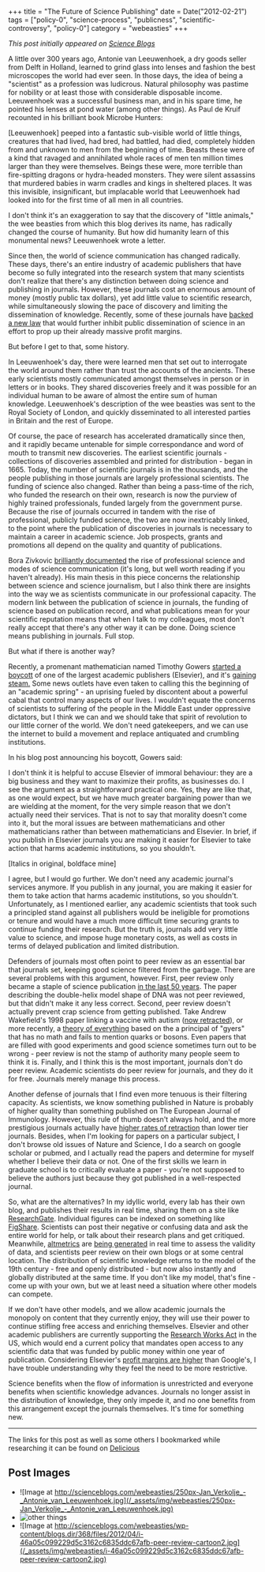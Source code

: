 +++
title = "The Future of Science Publishing"
date = Date("2012-02-21")
tags = ["policy-0", "science-process", "publicness", "scientific-controversy", "policy-0"]
category = "webeasties"
+++

_This post initially appeared on [Science Blogs](http://scienceblogs.com/webeasties)_

A little over 300 years ago, Antonie van Leeuwenhoek, a dry goods seller from Delft in Holland, learned to grind glass into lenses and fashion the best microscopes the world had ever seen. In those days, the idea of being a "scientist" as a profession was ludicrous. Natural philosophy was pastime for nobility or at least those with considerable disposable income. Leeuwenhoek was a successful business man, and in his spare time, he pointed his lenses at pond water (among other things). As Paul de Kruif recounted in his brilliant book Microbe Hunters:

[Leeuwenhoek] peeped into a fantastic sub-visible world of little things, creatures that had lived, had bred, had battled, had died, completely hidden from and unknown to men from the beginning of time. Beasts these were of a kind that ravaged and annihilated whole races of men ten million times larger than they were themselves. Beings these were, more terrible than fire-spitting dragons or hydra-headed monsters. They were silent assassins that murdered babies in warm cradles and kings in sheltered places. It was this invisible, insignificant, but implacable world that Leeuwenhoek had looked into for the first time of all men in all countries.

I don't think it's an exaggeration to say that the discovery of "little animals," the wee beasties from which this blog derives its name, has radically changed the course of humanity. But how did humanity learn of this monumental news? Leeuwenhoek wrote a letter.

Since then, the world of science communication has changed radically. These days, there's an entire industry of academic publishers that have become so fully integrated into the research system that many scientists don't realize that there's any distinction between doing science and publishing in journals. However, these journals cost an enormous amount of money (mostly public tax dollars), yet add little value to scientific research, while simultaneously slowing the pace of discovery and limiting the dissemination of knowledge. Recently, some of these journals have [backed a new law](http://www.guardian.co.uk/science/2012/jan/16/academic-publishers-enemies-science) that would further inhibit public dissemination of science in an effort to prop up their already massive profit margins.

But before I get to that, some history.

In Leeuwenhoek's day, there were learned men that set out to interrogate the world around them rather than trust the accounts of the ancients. These early scientists mostly communicated amongst themselves in person or in letters or in books. They shared discoveries freely and it was possible for an individual human to be aware of almost the entire sum of human knowledge. Leeuwenhoek's description of the wee beasties was sent to the Royal Society of London, and quickly disseminated to all interested parties in Britain and the rest of Europe.

Of course, the pace of research has accelerated dramatically since then, and it rapidly became untenable for simple correspondance and word of mouth to transmit new discoveries. The earliest scientific journals - collections of discoveries assembled and printed for distribution - began in 1665. Today, the number of scientific journals is in the thousands, and the people publishing in those journals are largely professional scientists. The funding of science also changed. Rather than being a pass-time of the rich, who funded the research on their own, research is now the purview of highly trained professionals, funded largely from the government purse. Because the rise of journals occurred in tandem with the rise of professional, publicly funded science, the two are now inextricably linked, to the point where the publication of discoveries in journals is necessary to maintain a career in academic science. Job prospects, grants and promotions all depend on the quality and quantity of publications.

Bora Zivkovic [brilliantly documented](http://blogs.scientificamerican.com/observations/2010/12/20/the-line-between-science-and-journalism-is-getting-blurry-again/) the rise of professional science and modes of science communication (it's long, but well worth reading if you haven't already). His main thesis in this piece concerns the relationship between science and science journalism, but I also think there are insights into the way we as scientists communicate in our professional capacity. The modern link between the publication of science in journals, the funding of science based on publication record, and what publications mean for your scientific reputation means that when I talk to my colleagues, most don't really accept that there's any other way it can be done. Doing science means publishing in journals. Full stop.

But what if there is another way?

Recently, a promenant mathematician named Timothy Gowers [started a boycott](http://gowers.wordpress.com/2012/01/21/elsevier-my-part-in-its-downfall/) of one of the largest academic publishers (Elsevier), and it's [gaining steam.](http://www.newscientist.com/article/dn21467-web-freedoms-fuel-academic-spring-journal-protest.html) Some news outlets have even taken to calling this the beginning of an "academic spring" - an uprising fueled by discontent about a powerful cabal that control many aspects of our lives. I wouldn't equate the concerns of scientists to suffering of the people in the Middle East under oppressive dictators, but I think we can and we should take that spirit of revolution to our little corner of the world. We don't need gatekeepers, and we can use the internet to build a movement and replace antiquated and crumbling institutions.

In his blog post announcing his boycott, Gowers said:

I don't think it is helpful to accuse Elsevier of immoral behaviour: they are a big business and they want to maximize their profits, as businesses do. I see the argument as a straightforward practical one. Yes, they are like that, as one would expect, but we have much greater bargaining power than we are wielding at the moment, for the very simple reason that we don't actually need their services. That is not to say that morality doesn't come into it, but the moral issues are between mathematicians and other mathematicians rather than between mathematicians and Elsevier. In brief, if you publish in Elsevier journals you are making it easier for Elsevier to take action that harms academic institutions, so you shouldn't.

[Italics in original, boldface mine]

I agree, but I would go further. We don't need any academic journal's services anymore. If you publish in any journal, you are making it easier for them to take action that harms academic institutions, so you shouldn't. Unfortunately, as I mentioned earlier, any academic scientists that took such a principled stand against all publishers would be ineligible for promotions or tenure and would have a much more difficult time securing grants to continue funding their research. But the truth is, journals add very little value to science, and impose huge monetary costs, as well as costs in terms of delayed publication and limited distribution.

Defenders of journals most often point to peer review as an essential bar that journals set, keeping good science filtered from the garbage. There are several problems with this argument, however. First, peer review only became a staple of science publication [in the last 50 years](http://blog.joerg.heber.name/2010/11/10/transparency-in-peer-review/). The paper describing the double-helix model shape of DNA was not peer reviewed, but that didn't make it any less correct. Second, peer review doesn't actually prevent crap science from getting published. Take Andrew Wakefield's 1998 paper linking a vaccine with autism ([now retracted](http://www.sciencebasedmedicine.org/index.php/lancet-retracts-wakefield-article/)), or more recently, a [theory of everything](http://arstechnica.com/science/news/2012/01/how-the-craziest-fing-theory-of-everything-got-published-and-promoted.ars) based on the a principal of "gyers" that has no math and fails to mention quarks or bosons. Even papers that are filled with good experiments and good science sometimes turn out to be wrong - peer review is not the stamp of authority many people seem to think it is. Finally, and I think this is the most important, journals don't do peer review. Academic scientists do peer review for journals, and they do it for free. Journals merely manage this process.

Another defense of journals that I find even more tenuous is their filtering capacity. As scientists, we know something published in Nature is probably of higher quality than something published on The European Journal of Immunology. However, this rule of thumb doesn't always hold, and the more prestigious journals actually have [higher rates of retraction](http://retractionwatch.wordpress.com/2011/08/11/is-it-time-for-a-retraction-index/) than lower tier journals. Besides, when I'm looking for papers on a particular subject, I don't browse old issues of Nature and Science, I do a search on google scholar or pubmed, and I actually read the papers and determine for myself whether I believe their data or not. One of the first skills we learn in graduate school is to critically evaluate a paper - you're not supposed to believe the authors just because they got published in a well-respected journal.

So, what are the alternatives? In my idyllic world, every lab has their own blog, and publishes their results in real time, sharing them on a site like [ResearchGate](http://www.researchgate.net/). Individual figures can be indexed on something like [FigShare](http://figshare.com/). Scientists can post their negative or confusing data and ask the entire world for help, or talk about their research plans and get critiqued. Meanwhile, [altmetrics](http://altmetrics.org/manifesto/) are [being generated](http://altmetric.com) in real time to assess the validity of data, and scientists peer review on their own blogs or at some central location. The distribution of scientific knowledge returns to the model of the 19th century - free and openly distributed - but now also instantly and globally distributed at the same time. If you don't like my model, that's fine - come up with your own, but we at least need a situation where other models can compete.

If we don't have other models, and we allow academic journals the monopoly on content that they currently enjoy, they will use their power to continue stifling free access and enriching themselves. Elsevier and other academic publishers are currently supporting the [Research Works Act](http://cyber.law.harvard.edu/hoap/Notes_on_the_Research_Works_Act) in the US, which would end a current policy that mandates open access to any scientific data that was funded by public money within one year of publication. Considering Elsevier's [profit margins are higher](http://www.guardian.co.uk/commentisfree/2011/aug/29/academic-publishers-murdoch-socialist) than Google's, I have trouble understanding why they feel the need to be more restrictive.

Science benefits when the flow of information is unrestricted and everyone benefits when scientific knowledge advances. Journals no longer assist in the distribution of knowledge, they only impede it, and no one benefits from this arrangement except the journals themselves. It's time for something new.

------

The links for this post as well as some others I bookmarked while researching it can be found on [Delicious](http://delicious.com/stacks/view/JHkF8m)

      
  

 ## Post Images

- ![Image at http://scienceblogs.com/webeasties/250px-Jan_Verkolje_-_Antonie_van_Leeuwenhoek.jpg](/_assets/img/webeasties/250px-Jan_Verkolje_-_Antonie_van_Leeuwenhoek.jpg)
- ![other things](/_assets/img/webeasties/Sperm_Anton_van_Leeuwenhoek_Rabbit_dog.jpg)
- ![Image at http://scienceblogs.com/webeasties/wp-content/blogs.dir/368/files/2012/04/i-46a05c099229d5c3162c6835ddc67afb-peer-review-cartoon2.jpg](/_assets/img/webeasties/i-46a05c099229d5c3162c6835ddc67afb-peer-review-cartoon2.jpg)

